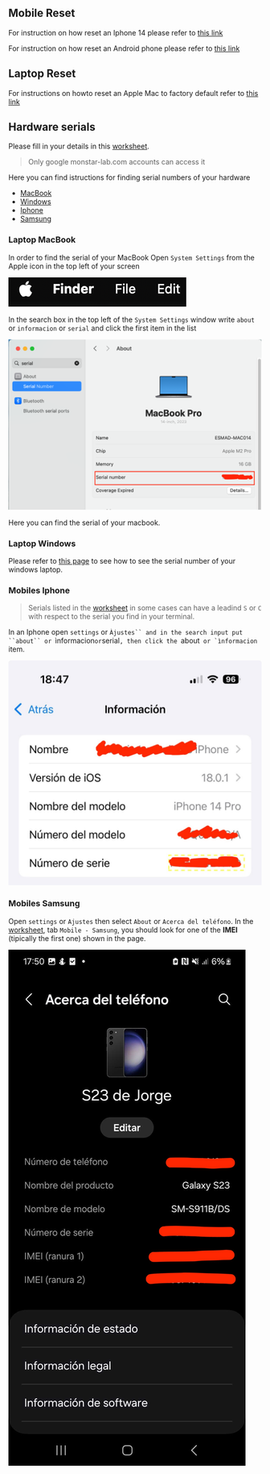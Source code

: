 ## Mobile Reset

For instruction on how reset an Iphone 14 please refer to [this link](mobiles/iphone_reset)

For instruction on how reset an Android phone please refer to [this link](mobiles/android_reset)


## Laptop Reset

For instructions on howto reset an Apple Mac to factory default refer to [this link](laptops/macos.md)


## Hardware serials

Please fill in your details in this [worksheet](https://docs.google.com/spreadsheets/d/17m4oCpdMDqBIbVGonnpGqMsnquwC1m6luj7pF50o108/edit?usp=sharing).

>Only google monstar-lab.com accounts can access it

Here you can find istructions for finding serial numbers of your hardware

- [MacBook](#laptop-macbook)
- [Windows](#laptop-windows)
- [Iphone](#mobiles-iphone)
- [Samsung](#mobiles-samsung)

### Laptop MacBook

In order to find the serial of your MacBook Open ``System Settings`` from the Apple icon in the top left of your screen

![apple](./images/apple.png)

In the search box in the top left of the ``System Settings`` window write ``about`` or ``informacion`` or ``serial`` and click the first item in the list

![apple](./images/apple_serial.png)

Here you can find the serial of your macbook.


### Laptop Windows

Please refer to [this page](https://www.howtogeek.com/294712/how-to-find-your-windows-pcs-serial-number/) to see how to see the serial number of your windows laptop.

### Mobiles Iphone

> Serials listed in the [worksheet](https://docs.google.com/spreadsheets/d/17m4oCpdMDqBIbVGonnpGqMsnquwC1m6luj7pF50o108/edit?usp=sharing) in some cases can have a leadind ``S`` or ``C`` with respect to the serial you find in your terminal.

In an Iphone open ``settings`` or `Àjustes`` and in the search input put ``about`` or `ìnformacion`` or ``serial``, then click the ``about`` or `ìnformacion`` item.

![iphone_serial](./images/serial_iphone.jpeg)


### Mobiles Samsung

Open ``settings`` or ``Ajustes``  then select ``About`` or ``Acerca del teléfono``.
In the [worksheet](https://docs.google.com/spreadsheets/d/17m4oCpdMDqBIbVGonnpGqMsnquwC1m6luj7pF50o108/edit?usp=sharing), tab ``Mobile - Samsung``, you should look for one of the **IMEI** (tipically the first one) shown in the page.

![samsung settings](./images/samsung_settings.jpg) 
